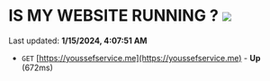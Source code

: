 # IS MY WEBSITE RUNNING ? [![](https://img.shields.io/static/v1?label=Sponsor&message=%E2%9D%A4&logo=GitHub&color=%23fe8e86)](https://github.com/sponsors/<username>)

Last updated: **1/15/2024, 4:07:51 AM**

- `GET` [https://youssefservice.me](https://youssefservice.me) - **Up** (672ms)
